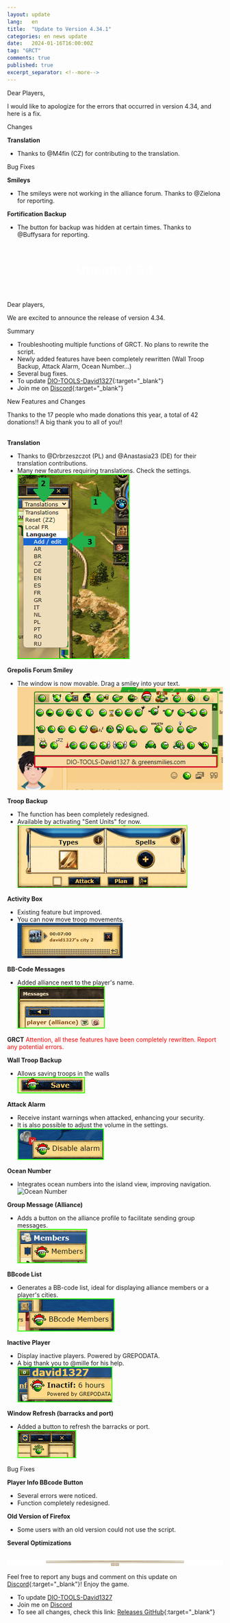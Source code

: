 ```yaml
---
layout: update
lang:   en
title:  "Update to Version 4.34.1"
categories: en news update
date:   2024-01-16T16:00:00Z
tag: "GRCT"
comments: true
published: true
excerpt_separator: <!--more-->
---
```

Dear Players,

I would like to apologize for the errors that occurred in version 4.34, and here is a fix.

<div class="gpcl tip">Changes</div>

**Translation**
* Thanks to @M4fin (CZ) for contributing to the translation.

<div class="gpcl bug">Bug Fixes</div>

**Smileys**
* The smileys were not working in the alliance forum. Thanks to @Zielona for reporting.

**Fortification Backup**
* The button for backup was hidden at certain times. Thanks to @Buffysara for reporting.

<!--more-->

<div style="text-align: center; height: 90px; font-size: 20px; line-height: 85px; color: #FFF; background: url(/img/site/gpcl/header.png) no-repeat center; font-weight: bold;">
<h2 style="line-height: 2.2;">Update 4.34</h2>
</div>

Dear players,

We are excited to announce the release of version 4.34.

<div class="gpcl note">Summary</div>

* Troubleshooting multiple functions of GRCT. No plans to rewrite the script.
* Newly added features have been completely rewritten (Wall Troop Backup, Attack Alarm, Ocean Number...)
* Several bug fixes.
* To update [DIO-TOOLS-David1327][1]{:target="_blank"}
* Join me on [Discord][2]{:target="_blank"}


<div class="gpcl tip">New Features and Changes</div>

Thanks to the 17 people who made donations this year, a total of 42 donations!! A big thank you to all of you!!<br><br>

**Translation**
* Thanks to @Drbrzeszczot (PL) and @Anastasia23 (DE) for their translation contributions.
* Many new features requiring translations. Check the settings.<br>
![Grepolis forum smiley](/img/update/Capture-d-ecran-2024-01-05-162857.png)

**Grepolis Forum Smiley**
* The window is now movable. Drag a smiley into your text.<br>
![Grepolis forum smiley](/img/update/Capture-d-ecran-2023-12-26-213635.png)

**Troop Backup**
* The function has been completely redesigned.
* Available by activating "Sent Units" for now.<br>
![Troop Backup](/img/update/Capture-d-ecran-2023-12-26-214457.png)

**Activity Box**
* Existing feature but improved.
* You can now move troop movements.<br>
![Activity Box](/img/update/Capture-d-ecran-2023-12-11-193935.png)

**BB-Code Messages**
* Added alliance next to the player's name.<br>
![BB-Code Messages](/img/update/Capture-d-ecran-2023-12-27-224703.png)

**GRCT**
<span style="color:red;">Attention, all these features have been completely rewritten. Report any potential errors.</span>

**Wall Troop Backup**
* Allows saving troops in the walls<br>
![Wall Troop Backup](/img/dio/settings/Sauvegarde-des-remparts.png)

**Attack Alarm**
* Receive instant warnings when attacked, enhancing your security.
* It is also possible to adjust the volume in the settings.<br>
![Attack Alarm](/img/dio/settings/Alarme-d-attaque.png)

**Ocean Number**
* Integrates ocean numbers into the island view, improving navigation.<br>
![Ocean Number](/img/dio/settings/Numéro-d-ocean.png)

**Group Message (Alliance)**
* Adds a button on the alliance profile to facilitate sending group messages.<br>
![Group Message (Alliance)](/img/dio/settings/Message_de_groupe.png)

**BBcode List**
* Generates a BB-code list, ideal for displaying alliance members or a player's cities.<br>
![BBcode List](/img/dio/settings/BBcode_List.png)

**Inactive Player**
* Display inactive players. Powered by GREPODATA.
* A big thank you to @mille for his help.<br>
![Inactive Player](/img/dio/settings/Joueur_inactif.png)

**Window Refresh (barracks and port)**
* Added a button to refresh the barracks or port.<br>
![Window Refresh (barracks and port)](/img/update/Capture-d-ecran-2024-01-05-162313.png)

<div class="gpcl bug">Bug Fixes</div>

**Player Info BBcode Button**
* Several errors were noticed.<br>
* Function completely redesigned.

**Old Version of Firefox**
* Some users with an old version could not use the script.

**Several Optimizations**
<br><br>

![gpcl-line](/img/site/gpcl/gpcl-line.png)

Feel free to report any bugs and comment on this update on [Discord][2]{:target="_blank"}!
Enjoy the game.

* To update [DIO-TOOLS-David1327][1]
* Join me on [Discord][2]
* To see all changes, check this link: [Releases GitHub](https://github.com/DIO-David1327/DIO-TOOLS-David1327/releases){:target="_blank"}


[1]: /DIO-TOOLS-David1327/code.user.js "DIO-TOOLS-David1327"
[2]: https://discord.gg/Q7WXtmRNRW "https://discord.gg/Q7WXtmRNRW"